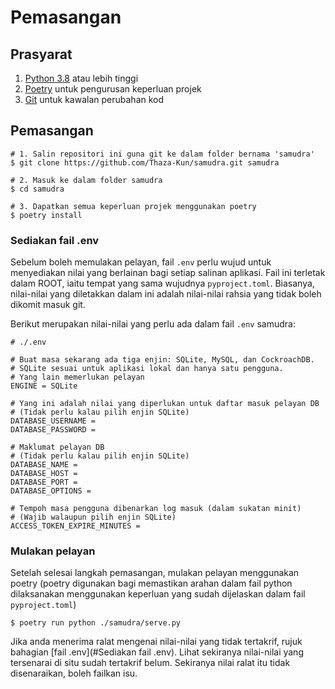 # Pemasangan

## Prasyarat

1. [Python 3.8](https://www.python.org/) atau lebih tinggi
2. [Poetry](https://python-poetry.org/docs/) untuk pengurusan keperluan projek
3. [Git](https://git-scm.com/) untuk kawalan perubahan kod

## Pemasangan

```shell
# 1. Salin repositori ini guna git ke dalam folder bernama 'samudra'
$ git clone https://github.com/Thaza-Kun/samudra.git samudra

# 2. Masuk ke dalam folder samudra
$ cd samudra

# 3. Dapatkan semua keperluan projek menggunakan poetry
$ poetry install
```

### Sediakan fail .env

Sebelum boleh memulakan pelayan, fail `.env` perlu wujud untuk menyediakan nilai yang berlainan bagi setiap salinan
aplikasi. Fail ini terletak dalam ROOT, iaitu tempat yang sama wujudnya `pyproject.toml`.
Biasanya, nilai-nilai yang diletakkan dalam ini adalah nilai-nilai rahsia yang tidak boleh dikomit masuk git.

Berikut merupakan nilai-nilai yang perlu ada dalam fail `.env` samudra:

```shell
# ./.env

# Buat masa sekarang ada tiga enjin: SQLite, MySQL, dan CockroachDB.
# SQLite sesuai untuk aplikasi lokal dan hanya satu pengguna.
# Yang lain memerlukan pelayan
ENGINE = SQLite

# Yang ini adalah nilai yang diperlukan untuk daftar masuk pelayan DB
# (Tidak perlu kalau pilih enjin SQLite)
DATABASE_USERNAME = 
DATABASE_PASSWORD = 

# Maklumat pelayan DB
# (Tidak perlu kalau pilih enjin SQLite)
DATABASE_NAME = 
DATABASE_HOST = 
DATABASE_PORT = 
DATABASE_OPTIONS = 

# Tempoh masa pengguna dibenarkan log masuk (dalam sukatan minit)
# (Wajib walaupun pilih enjin SQLite)
ACCESS_TOKEN_EXPIRE_MINUTES = 
```

### Mulakan pelayan

Setelah selesai langkah pemasangan, mulakan pelayan menggunakan poetry
(poetry digunakan bagi memastikan arahan dalam fail python dilaksanakan
menggunakan keperluan yang sudah dijelaskan dalam fail `pyproject.toml`)

```shell
$ poetry run python ./samudra/serve.py
```

Jika anda menerima ralat mengenai nilai-nilai yang tidak tertakrif, rujuk bahagian [fail .env](#Sediakan fail .env).
Lihat sekiranya nilai-nilai yang tersenarai di situ sudah tertakrif belum.
Sekiranya nilai ralat itu tidak disenaraikan, boleh failkan isu.

